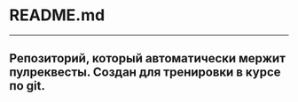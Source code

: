# README.md
---
## Репозиторий, который автоматически мержит пулреквесты. Создан для тренировки в курсе по git.
